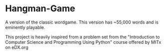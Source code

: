 # Hangman-Game
A version of the classic wordgame. This version has ~55,000 words and is eminently playable. 

This project is heavily inspired from a problem set from the "Introduction to Computer Science and Programming Using Python" course offered by MITx on eDX.org

